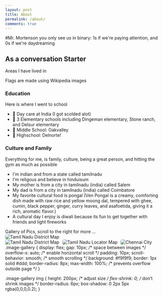 ```yaml
---
layout: post
title: About
permalink: /about/
comments: true
---
```

#Mr. Mortenson you only see us in binary: 1s if we're paying attention, and 0s if we're daydreaming


## As a conversation Starter

Areas I have lived in 

<comment>
Flags are made using Wikipedia images
</comment>

<style>
    /* Style looks pretty compact, 
       - grid-container and grid-item are referenced the code 
    */
    .grid-container {
        display: grid;
        grid-template-columns: repeat(auto-fill, minmax(150px, 1fr)); /* Dynamic columns */
        gap: 10px;
    }
    .grid-item {
        text-align: center;
    }
    .grid-item img {
        width: 100%;
        height: 100px; /* Fixed height for uniformity */
        object-fit: contain; /* Ensure the image fits within the fixed height */
    }
    .grid-item p {
        margin: 5px 0; /* Add some margin for spacing */
    }

    .image-gallery {
        display: flex;
        flex-wrap: nowrap;
        overflow-x: auto;
        gap: 10px;
        }

    .image-gallery img {
        max-height: 150px;
        object-fit: cover;
        border-radius: 5px;
    }
</style>

<!-- This grid_container class is used by CSS styling and the id is used by JavaScript connection -->
<div class="grid-container" id="grid_container">
    <!-- content will be added here by JavaScript -->
</div>

<script>
    // 1. Make a connection to the HTML container defined in the HTML div
    var container = document.getElementById("grid_container"); // This container connects to the HTML div

    // 2. Define a JavaScript object for our http source and our data rows for the Living in the World grid
    var http_source = "https://upload.wikimedia.org/wikipedia/commons/";
    var living_in_the_world = [
        {"flag": "0/01/Flag_of_California.svg", "greeting": "Hey", "description": "California - 12 years "},
        {"flag": "4/41/Flag_of_India.svg", "greeting": "Hi", "description": "India - 3 years"},
    
    ];

    // 3a. Consider how to update style count for size of container
    // The grid-template-columns has been defined as dynamic with auto-fill and minmax

    // 3b. Build grid items inside of our container for each row of data
    for (const location of living_in_the_world) {
        // Create a "div" with "class grid-item" for each row
        var gridItem = document.createElement("div");
        gridItem.className = "grid-item";  // This class name connects the gridItem to the CSS style elements
        // Add "img" HTML tag for the flag
        var img = document.createElement("img");
        img.src = http_source + location.flag; // concatenate the source and flag
        img.alt = location.flag + " Flag"; // add alt text for accessibility

        // Add "p" HTML tag for the description
        var description = document.createElement("p");
        description.textContent = location.description; // extract the description

        // Add "p" HTML tag for the greeting
        var greeting = document.createElement("p");
        greeting.textContent = location.greeting;  // extract the greeting

        // Append img and p HTML tags to the grid item DIV
        gridItem.appendChild(img);
        gridItem.appendChild(description);
        gridItem.appendChild(greeting);

        // Append the grid item DIV to the container DIV
        container.appendChild(gridItem);
    }
</script>

### Education 

Here is where I went to school
- 🏫 Day care at India (I got scolded alot)
- 🏫 3 Elementary schools including Dingeman elementary, Stone ranch, and Delsur elementary
- 🏫 Middle School: Oakvalley
- 🏫 Highschool: Delnorte!


### Culture and Family

Everything for me, is family, culture, being a great person, and hitting the gym as much as possible

- I'm indian and from a state called tamilnadu
- I'm religous and believe in hinduisum
- My mother is from a city in tamilnadu (india) called Salem
- My dad is from a city in tamilnadu (india) called Coimbatore
- My favorite cultural food is pongal (Ven Pongal is a creamy, comforting dish made with raw rice and yellow moong dal,
 tempered with ghee, cumin, black pepper, ginger, curry leaves, and asafoetida, giving it a rich, aromatic flavor.)
- A cultural day I enjoy is diwali because its fun to get together with friends and light fireworks



 
<comment>
Gallery of Pics, scroll to the right for more ...
</comment>
<div class="image-gallery">
  <img src="https://upload.wikimedia.org/wikipedia/commons/f/f0/Tamil_Nadu_District_Map_%28Tamil%29.png" 
       alt="Tamil Nadu District Map">
</div>
<div class="image-gallery">
  <img src="https://upload.wikimedia.org/wikipedia/commons/f/f0/Tamil_Nadu_District_Map_%28Tamil%29.png" 
       alt="Tamil Nadu District Map">
  <img src="https://upload.wikimedia.org/wikipedia/commons/9/92/India_Tamil_Nadu_locator_map.svg"
       alt="Tamil Nadu Locator Map">
  <img src="https://upload.wikimedia.org/wikipedia/commons/1/11/Chennai_Montage.jpg"
       alt="Chennai City">
</div>
.image-gallery {
  display: flex;
  gap: 10px;              /* space between images */
  overflow-x: auto;        /* enable horizontal scroll */
  padding: 10px;
  scroll-behavior: smooth; /* smooth scrolling */
  background: #f9f9f9;
  border: 1px solid #ddd;
  border-radius: 8px;
  max-width: 100%;         /* prevents overflow outside page */
}

.image-gallery img {
  height: 200px;          /* adjust size */
  flex-shrink: 0;         /* don’t shrink images */
  border-radius: 6px;
  box-shadow: 0 2px 5px rgba(0,0,0,0.2);
}
